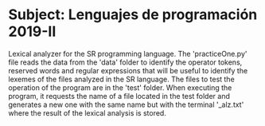 # Subject: Lenguajes de programación 2019-II


Lexical analyzer for the SR programming language.
The 'practiceOne.py' file reads the data from the 'data' folder to identify the
operator tokens, reserved words and regular expressions that will be useful to 
identify the lexemes of the files analyzed in the SR language.
The files to test the operation of the program are in the 'test' folder.
When executing the program, it requests the name of a file located in the test 
folder and generates a new one with the same name but with the terminal 
'\_alz.txt' where the result of the lexical analysis is stored.
